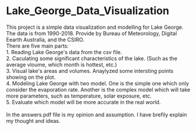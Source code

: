 # Lake_George_Data_Visualization
This project is a simple data visualization and modelling for Lake George.
<br />
The data is from 1990-2018. Provide by Bureau of Meteorology, Digital Eearth Australia, and the CSIRO.
<br />
There are five main parts:
<br />1. Reading Lake George's data from the csv file.
<br />2. Caculating some significant characteristics of the lake. (Such as the average vloume, which month is hottest, etc.)
<br />3. Visual lake's areas and volumes. Anaylyzed some intersting points showing on the plot.
<br />4. Modeling Lake George with two model. One is the simple one which only consider the evaporation rate. Another is the complex model which will take more parameters, such as temperature, solar exposure, etc.
<br />5. Evaluate which model will be more accurate in the real world.
<br />
<br /> In the answers.pdf file is my opinion and assumption. I have brefily explain my thought and ideas.

